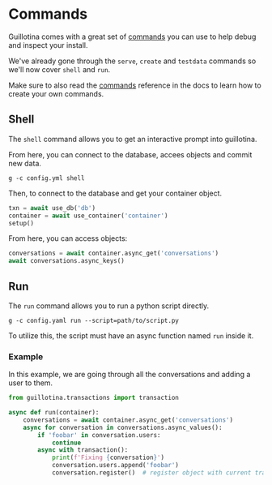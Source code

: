 # Commands

Guillotina comes with a great set of [commands](../../developer/commands.html) you
can use to help debug and inspect your install.

We've already gone through the `serve`, `create` and `testdata` commands so we'll
now cover `shell` and `run`.

Make sure to also read the [commands](../../developer/commands.html) reference in the docs
to learn how to create your own commands.

## Shell

The `shell` command allows you to get an interactive prompt into guillotina.

From here, you can connect to the database, accees objects and commit new data.

```shell
g -c config.yml shell
```

Then, to connect to the database and get your container object.

```python
txn = await use_db('db')
container = await use_container('container')
setup()
```

From here, you can access objects:

```python
conversations = await container.async_get('conversations')
await conversations.async_keys()
```


## Run

The `run` command allows you to run a python script directly.

```shell
g -c config.yaml run --script=path/to/script.py
```

To utilize this, the script must have an async function named
`run` inside it.

### Example

In this example, we are going through all the conversations and adding a user to them.

```python
from guillotina.transactions import transaction

async def run(container):
    conversations = await container.async_get('conversations')
    async for conversation in conversations.async_values():
        if 'foobar' in conversation.users:
            continue
        async with transaction():
            print(f'Fixing {conversation}')
            conversation.users.append('foobar')
            conversation.register()  # register object with current transaction
```
